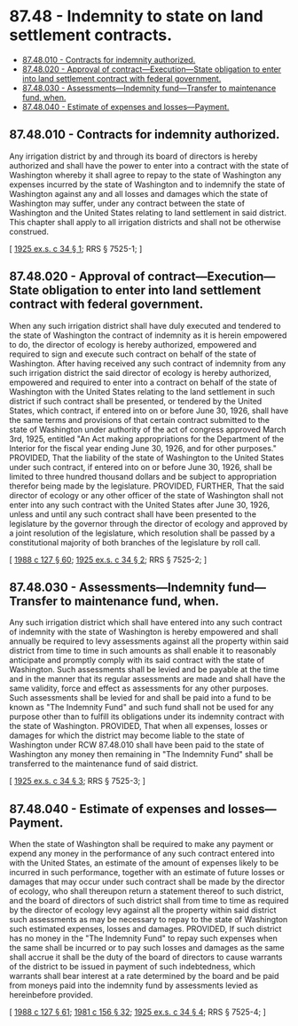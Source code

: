 # 87.48 - Indemnity to state on land settlement contracts.
* [87.48.010 - Contracts for indemnity authorized.](#8748010---contracts-for-indemnity-authorized)
* [87.48.020 - Approval of contract—Execution—State obligation to enter into land settlement contract with federal government.](#8748020---approval-of-contractexecutionstate-obligation-to-enter-into-land-settlement-contract-with-federal-government)
* [87.48.030 - Assessments—Indemnity fund—Transfer to maintenance fund, when.](#8748030---assessmentsindemnity-fundtransfer-to-maintenance-fund-when)
* [87.48.040 - Estimate of expenses and losses—Payment.](#8748040---estimate-of-expenses-and-lossespayment)
## 87.48.010 - Contracts for indemnity authorized.
Any irrigation district by and through its board of directors is hereby authorized and shall have the power to enter into a contract with the state of Washington whereby it shall agree to repay to the state of Washington any expenses incurred by the state of Washington and to indemnify the state of Washington against any and all losses and damages which the state of Washington may suffer, under any contract between the state of Washington and the United States relating to land settlement in said district. This chapter shall apply to all irrigation districts and shall not be otherwise construed.

\[ [1925 ex.s. c 34 § 1](http://leg.wa.gov/CodeReviser/documents/sessionlaw/1925ex1c34.pdf?cite=1925%20ex.s.%20c%2034%20§%201); RRS § 7525-1; \]

## 87.48.020 - Approval of contract—Execution—State obligation to enter into land settlement contract with federal government.
When any such irrigation district shall have duly executed and tendered to the state of Washington the contract of indemnity as it is herein empowered to do, the director of ecology is hereby authorized, empowered and required to sign and execute such contract on behalf of the state of Washington. After having received any such contract of indemnity from any such irrigation district the said director of ecology is hereby authorized, empowered and required to enter into a contract on behalf of the state of Washington with the United States relating to the land settlement in such district if such contract shall be presented, or tendered by the United States, which contract, if entered into on or before June 30, 1926, shall have the same terms and provisions of that certain contract submitted to the state of Washington under authority of the act of congress approved March 3rd, 1925, entitled "An Act making appropriations for the Department of the Interior for the fiscal year ending June 30, 1926, and for other purposes." PROVIDED, That the liability of the state of Washington to the United States under such contract, if entered into on or before June 30, 1926, shall be limited to three hundred thousand dollars and be subject to appropriation therefor being made by the legislature. PROVIDED, FURTHER, That the said director of ecology or any other officer of the state of Washington shall not enter into any such contract with the United States after June 30, 1926, unless and until any such contract shall have been presented to the legislature by the governor through the director of ecology and approved by a joint resolution of the legislature, which resolution shall be passed by a constitutional majority of both branches of the legislature by roll call.

\[ [1988 c 127 § 60](http://leg.wa.gov/CodeReviser/documents/sessionlaw/1988c127.pdf?cite=1988%20c%20127%20§%2060); [1925 ex.s. c 34 § 2](http://leg.wa.gov/CodeReviser/documents/sessionlaw/1925ex1c34.pdf?cite=1925%20ex.s.%20c%2034%20§%202); RRS § 7525-2; \]

## 87.48.030 - Assessments—Indemnity fund—Transfer to maintenance fund, when.
Any such irrigation district which shall have entered into any such contract of indemnity with the state of Washington is hereby empowered and shall annually be required to levy assessments against all the property within said district from time to time in such amounts as shall enable it to reasonably anticipate and promptly comply with its said contract with the state of Washington. Such assessments shall be levied and be payable at the time and in the manner that its regular assessments are made and shall have the same validity, force and effect as assessments for any other purposes. Such assessments shall be levied for and shall be paid into a fund to be known as "The Indemnity Fund" and such fund shall not be used for any purpose other than to fulfill its obligations under its indemnity contract with the state of Washington. PROVIDED, That when all expenses, losses or damages for which the district may become liable to the state of Washington under RCW 87.48.010 shall have been paid to the state of Washington any money then remaining in "The Indemnity Fund" shall be transferred to the maintenance fund of said district.

\[ [1925 ex.s. c 34 § 3](http://leg.wa.gov/CodeReviser/documents/sessionlaw/1925ex1c34.pdf?cite=1925%20ex.s.%20c%2034%20§%203); RRS § 7525-3; \]

## 87.48.040 - Estimate of expenses and losses—Payment.
When the state of Washington shall be required to make any payment or expend any money in the performance of any such contract entered into with the United States, an estimate of the amount of expenses likely to be incurred in such performance, together with an estimate of future losses or damages that may occur under such contract shall be made by the director of ecology, who shall thereupon return a statement thereof to such district, and the board of directors of such district shall from time to time as required by the director of ecology levy against all the property within said district such assessments as may be necessary to repay to the state of Washington such estimated expenses, losses and damages. PROVIDED, If such district has no money in the "The Indemnity Fund" to repay such expenses when the same shall be incurred or to pay such losses and damages as the same shall accrue it shall be the duty of the board of directors to cause warrants of the district to be issued in payment of such indebtedness, which warrants shall bear interest at a rate determined by the board and be paid from moneys paid into the indemnity fund by assessments levied as hereinbefore provided.

\[ [1988 c 127 § 61](http://leg.wa.gov/CodeReviser/documents/sessionlaw/1988c127.pdf?cite=1988%20c%20127%20§%2061); [1981 c 156 § 32](http://leg.wa.gov/CodeReviser/documents/sessionlaw/1981c156.pdf?cite=1981%20c%20156%20§%2032); [1925 ex.s. c 34 § 4](http://leg.wa.gov/CodeReviser/documents/sessionlaw/1925ex1c34.pdf?cite=1925%20ex.s.%20c%2034%20§%204); RRS § 7525-4; \]

